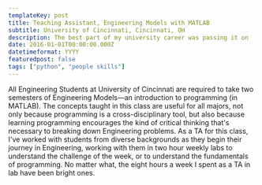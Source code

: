 ```yaml
---
templateKey: post
title: Teaching Assistant, Engineering Models with MATLAB
subtitle: University of Cincinnati, Cincinnati, OH
description: The best part of my university career was passing it on
date: 2016-01-01T00:00:00.000Z
datetimeformat: YYYY
featuredpost: false
tags: ["python", "people skills"]
---
```


All Engineering Students at University of Cincinnati are required to take two semesters of Engineering Models—an introduction to programming (in MATLAB). The concepts taught in this class are useful for all majors, not only because programming is a cross-disciplinary tool, but also because learning programming encourages the kind of critical thinking that's necessary to breaking down Engineering problems. As a TA for this class, I've worked with students from diverse backgrounds as they begin their journey in Engineering, working with them in two hour weekly labs to understand the challenge of the week, or to understand the fundamentals of programming. No matter what, the eight hours a week I spent as a TA in lab have been bright ones.
